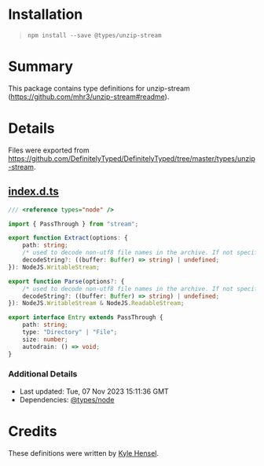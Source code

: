 # Installation
> `npm install --save @types/unzip-stream`

# Summary
This package contains type definitions for unzip-stream (https://github.com/mhr3/unzip-stream#readme).

# Details
Files were exported from https://github.com/DefinitelyTyped/DefinitelyTyped/tree/master/types/unzip-stream.
## [index.d.ts](https://github.com/DefinitelyTyped/DefinitelyTyped/tree/master/types/unzip-stream/index.d.ts)
````ts
/// <reference types="node" />

import { PassThrough } from "stream";

export function Extract(options: {
    path: string;
    /* used to decode non-utf8 file names in the archive. If not specified a fallback will be used. */
    decodeString?: ((buffer: Buffer) => string) | undefined;
}): NodeJS.WritableStream;

export function Parse(options?: {
    /* used to decode non-utf8 file names in the archive. If not specified a fallback will be used. */
    decodeString?: ((buffer: Buffer) => string) | undefined;
}): NodeJS.WritableStream & NodeJS.ReadableStream;

export interface Entry extends PassThrough {
    path: string;
    type: "Directory" | "File";
    size: number;
    autodrain: () => void;
}

````

### Additional Details
 * Last updated: Tue, 07 Nov 2023 15:11:36 GMT
 * Dependencies: [@types/node](https://npmjs.com/package/@types/node)

# Credits
These definitions were written by [Kyle Hensel](https://github.com/k-yle).
